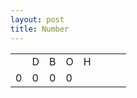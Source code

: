 ```yaml
---
layout: post
title: Number
---
```


<table>
<th>
<td>D</td> <td>B</td> <td>O</td> <td>H</td>
</th>
<tr>
<td>0</td> <td>0</td> <td>0</td> <td>0</td>
<td></td> <td></td> <td></td> <td></td>
</tr>
</table>
